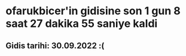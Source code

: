 # ofarukbicer'in gidisine son 1 gun 8 saat 27 dakika 55 saniye kaldi

## Gidis tarihi: 30.09.2022 :(